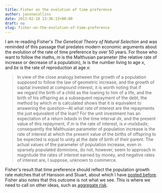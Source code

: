 ```yaml
---
title: Fisher on the evolution of time preference
author: jasonacollins
date: 2013-02-18 13:36:13+00:00
draft: no
slug: fisher-on-the-evolution-of-time-preference
---
```


I am re-reading Fisher's *The Genetical Theory of Natural Selection* and was reminded of this passage that predates modern economic arguments about the evolution of the rate of time preference by over 50 years. For those who want to follow the maths, _m_ is the Malthusian parameter (the relative rate of increase or decrease of a population), _lx_ is the number living to age _x_, and _bx_ is the rate of reproduction at age _x_:

>In view of the close analogy between the growth of a population supposed to follow the law of geometric increase, and the growth of capital invested at compound interest, it is worth noting that if we regard the birth of a child as the loaning to him of a life, and the birth of his offspring as a subsequent repayment of the debt, the method by which _m_ is calculated shows that it is equivalent to answering the question—At what rate of interest are the repayments the just equivalent of the loan? For the unit investment has an expectation of a return _lxbxdx_ in the time interval _dx_, and the present value of this repayment, if _m_ is the rate of interest, is _e-mxlxbxdx_; consequently the Malthusian parameter of population increase is the rate of interest at which the present value of the births of offspring to be expected is equal to unity at the date of birth of their parent. The actual values of the parameter of population increase, even in sparsely populated dominions, do not, however, seem to approach in magnitude the rates of interest earned by money, and negative rates of interest are, I suppose, unknown to commerce.

Fisher's result that time preference should reflect the population growth rate matches that of Hansson and Stuart, about which I have [posted before](https://www.jasoncollins.blog/natural-selection-and-savings/). Fisher also notes that this outcome is not what we see. This is where we need to call on other ideas, such as [aggregate risk](http://www.aeaweb.org/articles.php?doi=10.1257/aer.99.5.1925).
